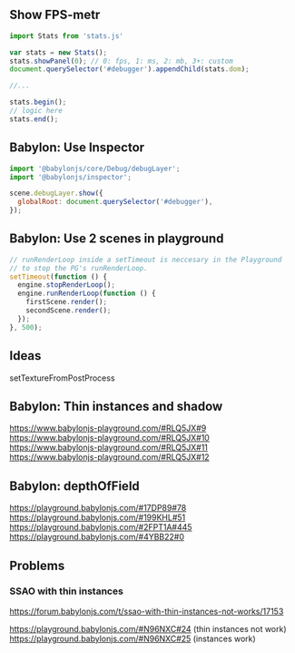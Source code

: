 ## Show FPS-metr

```js
import Stats from 'stats.js'

var stats = new Stats();
stats.showPanel(0); // 0: fps, 1: ms, 2: mb, 3+: custom
document.querySelector('#debugger').appendChild(stats.dom);

//...

stats.begin();
// logic here
stats.end();
```

## Babylon: Use Inspector

```js
import '@babylonjs/core/Debug/debugLayer';
import '@babylonjs/inspector';

scene.debugLayer.show({
  globalRoot: document.querySelector('#debugger'),
});
```

## Babylon: Use 2 scenes in playground

```js
// runRenderLoop inside a setTimeout is neccesary in the Playground
// to stop the PG's runRenderLoop.
setTimeout(function () {
  engine.stopRenderLoop();
  engine.runRenderLoop(function () {
    firstScene.render();
    secondScene.render();
  });
}, 500);
```

## Ideas 

setTextureFromPostProcess

## Babylon: Thin instances and shadow

https://www.babylonjs-playground.com/#RLQ5JX#9
https://www.babylonjs-playground.com/#RLQ5JX#10
https://www.babylonjs-playground.com/#RLQ5JX#11
https://www.babylonjs-playground.com/#RLQ5JX#12

## Babylon: depthOfField
https://playground.babylonjs.com/#17DP89#78
https://playground.babylonjs.com/#199KHL#51
https://playground.babylonjs.com/#2FPT1A#445
https://playground.babylonjs.com/#4YBB22#0

## Problems

### SSAO with thin instances

https://forum.babylonjs.com/t/ssao-with-thin-instances-not-works/17153

https://playground.babylonjs.com/#N96NXC#24 (thin instances not work)
https://playground.babylonjs.com/#N96NXC#25 (instances work)
